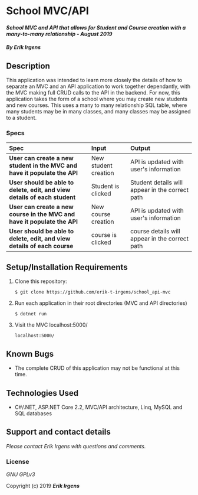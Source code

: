 # School MVC/API

#### _School MVC and API that allows for Student and Course creation with a many-to-many relationship - August 2019_

#### _By **Erik Irgens**_

## Description

This application was intended to learn more closely the details of how to separate an MVC and an API application to work together dependantly, with the MVC making full CRUD calls to the API in the backend. For now, this application takes the form of a school where you may create new students and new courses. This uses a many to many relationship SQL table, where many students may be in many classes, and many classes may be assigned to a student.

### Specs
| Spec | Input | Output |
| :-------------     | :------------- | :------------- |
| **User can create a new student in the MVC and have it populate the API** | New student creation | API is updated with user's information  |
| **User should be able to delete, edit, and view details of each student** | Student is clicked | Student details will appear in the correct path  |
| **User can create a new course in the MVC and have it populate the API** | New course creation | API is updated with user's information  |
| **User should be able to delete, edit, and view details of each course** | course is clicked | course details will appear in the correct path  |

## Setup/Installation Requirements

1. Clone this repository:
    ```
    $ git clone https://github.com/erik-t-irgens/school_api-mvc
    ```
2. Run each application in their root directories (MVC and API directories)
    ```
    $ dotnet run
    ```
3. Visit the MVC localhost:5000/
    ```
    localhost:5000/
    ```

## Known Bugs
* The complete CRUD of this application may not be functional at this time.

## Technologies Used
* C#/.NET, ASP.NET Core 2.2, MVC/API architecture, Linq, MySQL and SQL databases

## Support and contact details

_Please contact Erik Irgens with questions and comments._

### License

*GNU GPLv3*

Copyright (c) 2019 **_Erik Irgens_**
